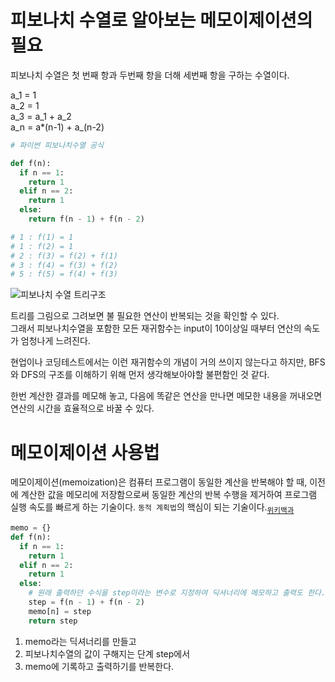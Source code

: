 # 피보나치 수열로 알아보는 메모이제이션의 필요

피보나치 수열은 첫 번째 항과 두번째 항을 더해 세번째 항을 구하는 수열이다.

a_1 = 1\
a_2 = 1\
a_3 = a_1 + a_2\
a_n = a\*(n-1) + a\_(n-2)

```python
# 파이썬 피보나치수열 공식

def f(n):
  if n == 1:
    return 1
  elif n == 2:
    return 1
  else:
    return f(n - 1) + f(n - 2)

# 1 : f(1) = 1
# 1 : f(2) = 1
# 2 : f(3) = f(2) + f(1)
# 3 : f(4) = f(3) + f(2)
# 5 : f(5) = f(4) + f(3)
```

![피보나치 수열 트리구조](https://blog.kakaocdn.net/dn/ufkZW/btraTbd0GQF/kUnH9bbEB4UK5rK59OGc4K/img.png)

트리를 그림으로 그려보면 불 필요한 연산이 반복되는 것을 확인할 수 있다.\
그래서 피보나치수열을 포함한 모든 재귀함수는 input이 10이상일 때부터 연산의 속도가 엄청나게 느려진다.

현업이나 코딩테스트에서는 이런 재귀함수의 개념이 거의 쓰이지 않는다고 하지만, BFS와 DFS의 구조를 이해하기 위해 먼저 생각해보아야할 불편함인 것 같다.

한번 계산한 결과를 메모해 놓고, 다음에 똑같은 연산을 만나면 메모한 내용을 꺼내오면 연산의 시간을 효율적으로 바꿀 수 있다.

# 메모이제이션 사용법

메모이제이션(memoization)은 컴퓨터 프로그램이 동일한 계산을 반복해야 할 때, 이전에 계산한 값을 메모리에 저장함으로써 동일한 계산의 반복 수행을 제거하여 프로그램 실행 속도를 빠르게 하는 기술이다. `동적 계획법`의 핵심이 되는 기술이다.<sub>[위키백과](https://ko.wikipedia.org/wiki/%EB%A9%94%EB%AA%A8%EC%9D%B4%EC%A0%9C%EC%9D%B4%EC%85%98)</sub>

```python
memo = {}
def f(n):
  if n == 1:
    return 1
  elif n == 2:
    return 1
  else:
    # 원래 출력하던 수식을 step이라는 변수로 지정하여 딕셔너리에 메모하고 출력도 한다.
    step = f(n - 1) + f(n - 2)
    memo[n] = step
    return step
```

1. memo라는 딕셔너리를 만들고
2. 피보나치수열의 값이 구해지는 단계 step에서
3. memo에 기록하고 출력하기를 반복한다.
